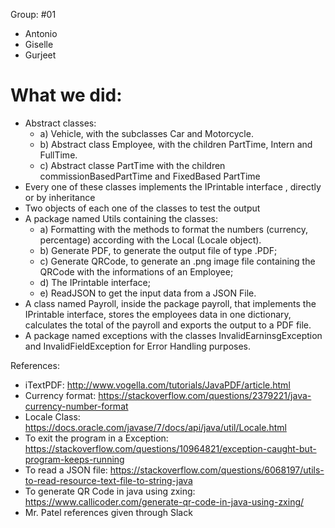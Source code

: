 Group: #01
- Antonio
- Giselle
- Gurjeet

# What we did:
- Abstract classes:
    - a)  Vehicle, with the subclasses Car and Motorcycle.
    - b) Abstract class Employee, with the children PartTime, Intern and FullTime.
    - c) Abstract classe PartTime with the children commissionBasedPartTime and FixedBased PartTime
- Every one of these classes implements the IPrintable interface , directly or by inheritance
- Two objects of each one of the classes to test the output
- A package named Utils containing the  classes:
    - a) Formatting with the methods to format the numbers (currency, percentage) according with the Local (Locale object).
    - b) Generate PDF, to generate the output file of type .PDF;
    - c) Generate QRCode, to generate an .png image file containing the QRCode with the informations of an Employee;
    - d) The IPrintable interface;
    - e) ReadJSON to get the input data from a JSON File.
- A class named Payroll, inside the package payroll, that implements the IPrintable interface, stores the employees data in one dictionary, calculates the total of the payroll and exports the output to a PDF file.
- A package named exceptions with the classes InvalidEarninsgException and InvalidFieldException for Error Handling purposes.

References:

- iTextPDF: http://www.vogella.com/tutorials/JavaPDF/article.html
- Currency format: https://stackoverflow.com/questions/2379221/java-currency-number-format
- Locale Class: https://docs.oracle.com/javase/7/docs/api/java/util/Locale.html
- To exit the program in a Exception: https://stackoverflow.com/questions/10964821/exception-caught-but-program-keeps-running
- To read a JSON file: https://stackoverflow.com/questions/6068197/utils-to-read-resource-text-file-to-string-java
- To generate QR Code in java using zxing: https://www.callicoder.com/generate-qr-code-in-java-using-zxing/
- Mr. Patel references given through Slack

